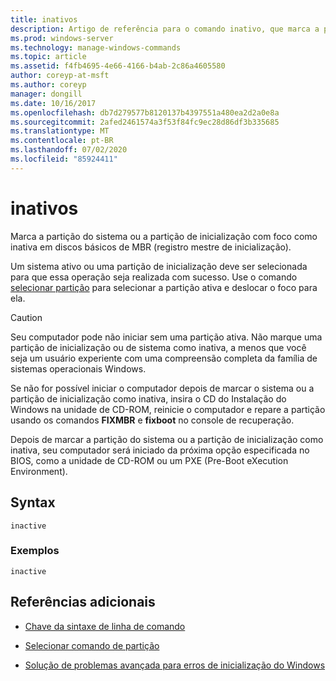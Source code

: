 ```yaml
---
title: inativos
description: Artigo de referência para o comando inativo, que marca a partição do sistema ou a partição de inicialização com foco como inativa em discos básicos de MBR (registro mestre de inicialização).
ms.prod: windows-server
ms.technology: manage-windows-commands
ms.topic: article
ms.assetid: f4fb4695-4e66-4166-b4ab-2c86a4605580
author: coreyp-at-msft
ms.author: coreyp
manager: dongill
ms.date: 10/16/2017
ms.openlocfilehash: db7d279577b8120137b4397551a480ea2d2a0e8a
ms.sourcegitcommit: 2afed2461574a3f53f84fc9ec28d86df3b335685
ms.translationtype: MT
ms.contentlocale: pt-BR
ms.lasthandoff: 07/02/2020
ms.locfileid: "85924411"
---
```

# <a name="inactive"></a>inativos

Marca a partição do sistema ou a partição de inicialização com foco como inativa em discos básicos de MBR (registro mestre de inicialização).

Um sistema ativo ou uma partição de inicialização deve ser selecionada para que essa operação seja realizada com sucesso. Use o comando [selecionar partição](select-partition.md) para selecionar a partição ativa e deslocar o foco para ela.

> [!CAUTION]
> Seu computador pode não iniciar sem uma partição ativa. Não marque uma partição de inicialização ou de sistema como inativa, a menos que você seja um usuário experiente com uma compreensão completa da família de sistemas operacionais Windows.<p>Se não for possível iniciar o computador depois de marcar o sistema ou a partição de inicialização como inativa, insira o CD do Instalação do Windows na unidade de CD-ROM, reinicie o computador e repare a partição usando os comandos **FIXMBR** e **fixboot** no console de recuperação.
>
> Depois de marcar a partição do sistema ou a partição de inicialização como inativa, seu computador será iniciado da próxima opção especificada no BIOS, como a unidade de CD-ROM ou um PXE (Pre-Boot eXecution Environment).

## <a name="syntax"></a>Syntax

```
inactive
```

### <a name="examples"></a>Exemplos

```
inactive
```

## <a name="additional-references"></a>Referências adicionais

- [Chave da sintaxe de linha de comando](command-line-syntax-key.md)

- [Selecionar comando de partição](select-partition.md)

- [Solução de problemas avançada para erros de inicialização do Windows](https://docs.microsoft.com/windows/client-management/advanced-troubleshooting-boot-problems)
